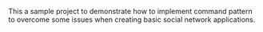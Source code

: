 This a sample project to demonstrate how to implement command pattern
to overcome some issues when creating basic social network applications.